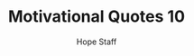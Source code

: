 ---
image: /assets/img/mq/mq_10_warren.png
title: Motivational Quotes 10
categories:
  - Motivational Quotes
author: Hope Staff
notes: Motivational Quotes 10
embed: >-
  EMBED_GOES_HERE
transcript: >-
  SOME LINES OF TEXT START HERE
---